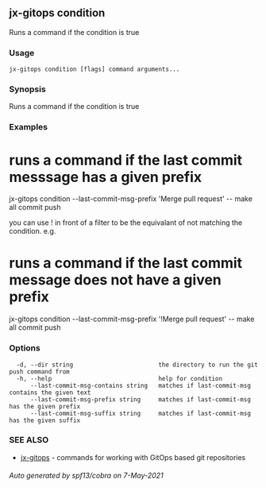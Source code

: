 ## jx-gitops condition

Runs a command if the condition is true

### Usage

```
jx-gitops condition [flags] command arguments...
```

### Synopsis

Runs a command if the condition is true

### Examples

  # runs a command if the last commit messsage has a given prefix
  jx-gitops condition --last-commit-msg-prefix 'Merge pull request' -- make all commit push
  
  you can use ! in front of a filter to be the equivalant of not matching the condition. e.g.
  
  # runs a command if the last commit message does not have a given prefix
  jx-gitops condition --last-commit-msg-prefix '!Merge pull request' -- make all commit push

### Options

```
  -d, --dir string                        the directory to run the git push command from
  -h, --help                              help for condition
      --last-commit-msg-contains string   matches if last-commit-msg contains the given text
      --last-commit-msg-prefix string     matches if last-commit-msg has the given prefix
      --last-commit-msg-suffix string     matches if last-commit-msg has the given suffix
```

### SEE ALSO

* [jx-gitops](jx-gitops.md)	 - commands for working with GitOps based git repositories

###### Auto generated by spf13/cobra on 7-May-2021
